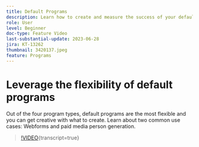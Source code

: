 ```yaml
---
title: Default Programs
description: Learn how to create and measure the success of your default programs.
role: User
level: Beginner
doc-type: Feature Video
last-substantial-update: 2023-06-28
jira: KT-13262
thumbnail: 3420137.jpeg
feature: Programs
---
```

# Leverage the flexibility of default programs


Out of the four program types, default programs are the most flexible and you can get creative with what to create. 
Learn about two common use cases: Webforms and paid media person generation.

>[!VIDEO](https://video.tv.adobe.com/v/3420137?learn=on){transcript=true}
